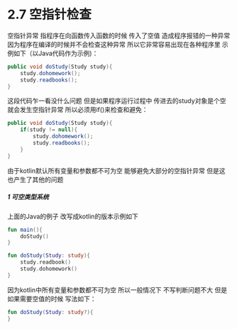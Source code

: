 # 2.7 空指针检查

空指针异常 指程序在向函数传入函数的时候 传入了空值 造成程序报错的一种异常 因为程序在编译的时候并不会检查这种异常 所以它非常容易出现在各种程序里 示例如下（以Java代码作为示例)：

```java
public void doStudy(Study study){
	study.dohomework();
	study.readbooks();
}
```

这段代码乍一看没什么问题 但是如果程序运行过程中 传进去的study对象是个空 就会发生空指针异常 所以必须用if()来检查和避免：

```java
public void doStudy(Study study){
	if(study != null){
		study.dohomework();
		study.readbooks();
	}
}

```

由于kotlin默认所有变量和参数都不可为空 能够避免大部分的空指针异常 但是这也产生了其他的问题

##### 1 可空类型系统

上面的Java的例子 改写成kotlin的版本示例如下

```kotlin
fun main(){
	doStudy()
}

fun doStudy(Study: study){
	study.readbook()
	study.dohomework()
}
```

因为kotlin中所有变量和参数都不可为空 所以一般情况下 不写判断问题不大 但是如果需要空值的时候 写法如下：

```kotlin
fun doStudy(Study: study?){
}
```

